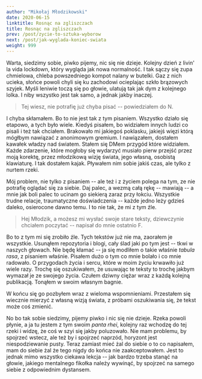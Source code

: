 ```yaml
---
author: "Mikołaj Młodzikowski"
date: 2020-06-15
linktitle: Rosnąc na zgliszczach
title: Rosnąc na zgliszczach
prev: /post/zycie-to-sztuka-wyborow
next: /post/jak-wyglada-koniec-swiata
weight: 999
---
```


Warta, siedzimy sobie, piwko pijemy, nic się nie dzieje. Kolejny dzień z livin' la vida lockdown, który wygląda jak nowa normalność. I tak sączy się zupa chmielowa, chleba powszedniego kompot nalany w butelki. Gaz z nich ucieka, słońce powoli chyli się ku zachodowi ocieplając szkło brązowych szyjek. Myśli leniwie toczą się po głowie, ulatują tak jak dym z kolejnego lolka. I niby wszystko jest tak samo, a jednak jakby inaczej.

> Tej wiesz, nie potrafię już chyba pisać -- powiedziałem do N.

I chyba skłamałem. Bo to nie jest tak z tym pisaniem. Wszystko działo się etapowo, a tych było wiele. Kiedyś pisałem, bo widziałem innych ludzi co pisali i też tak chciałem. Brakowało mi jakiegoś poklasku, jakiejś więzi którą mógłbym nawiązać z anonimowym gremium. I nawiązałem, dostałem kawałek władzy nad światem. Stałem się DMem przygód które widziałem. Każde zdarzenie, które mogłoby się wydarzyć musiało pierw przejść przez moją korektę, przez młodzikową wizję świata, jego własną, osobistą klawiaturę. I tak dostałem kajak. Pływałem nim sobie jakiś czas, ale tylko z nurtem rzeki.

Mój problem, nie tylko z pisaniem -- ale też i z życiem polega na tym, ze nie potrafię oglądać się za siebie. Daj palec, a wezmą całą rękę -- mawiają -- a mnie jak boli palec to ucinam go siekierą zaraz przy łokciu. Wszystkie trudne relacje, traumatyczne doświadczenia -- każde jedno leży gdzieś daleko, osierocone dawno temu. I to nie tak, że mi z tym źle.

> Hej Młodzik, a możesz mi wysłać swoje stare teksty, dziewczynie chciałem poczytać -- napisał do mnie ostatnio F.

Bo to z tym mi się zrobiło źle. Tych tekstów już nie ma, zaorałem je wszystkie. Usunąłem repozytoria i blogi, cały ślad jaki po tym jest -- tkwi w naszych głowach. Nie będę kłamać -- ja się modliłem o takie właśnie _tabula rasa_, z pisaniem właśnie. Pisałem dużo o tym co mnie bolało i co mnie radowało. O przygodach życia i sercu, które w moim życiu krwawiło już wiele razy. Trochę się oszukiwałem, że usuwając te teksty to trochę jakbym wymazał je ze swojego życia. Czułem dziwny ciężar wraz z każdą kolejną publikacją. Tonąłem w swoim własnym bagnie.

W końcu się go pozbyłem wraz z wieloma wspomnieniami. Przestałem się wiecznie mierzyć z własną wizją świata, z próbami oszukiwania się, że tekst może coś zmienić.

No bo tak sobie siedzimy, pijemy piwko i nic się nie dzieje. Rzeka powoli płynie, a ja tu jestem z tym swoim _panta rhei_, kolejny raz wchodzę do tej rzeki i widzę, że coś w szyi się jakby poluzowało. Nie mam problemu, by spojrzeć wstecz, ale też by i spojrzeć naprzód, horyzont jest niespodziewanie pusty. Teraz zamiast mieć żal do siebie o to co napisałem, mam do siebie żal że tego nigdy do końca nie zaakceptowałem. Jest to jednak mimo wszystko ciekawa lekcja -- jak bardzo trzeba stanąć na głowie, jakiego mentalnego fikołka należy wywinąć, by spojrzeć na samego siebie z odpowiednim dystansem.
